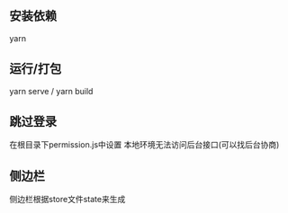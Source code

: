 ## 安装依赖
   yarn
## 运行/打包
   yarn serve  / yarn build
## 跳过登录
  在根目录下permission.js中设置
  本地环境无法访问后台接口(可以找后台协商)
## 侧边栏
   侧边栏根据store文件state来生成